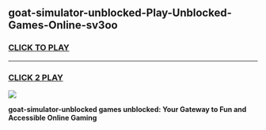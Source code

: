 
## goat-simulator-unblocked-Play-Unblocked-Games-Online-sv3oo
<h3>
<a href="https://premium76.site?title=goat-simulator-unblocked&ref=25A">CLICK TO PLAY</a></h3>
<hr>

<h3>
<a href="https://premium76.site?title=goat-simulator-unblocked&ref=25A">CLICK 2 PLAY</a>
  
</h3>

<a href="https://premium76.site?title=goat-simulator-unblocked&ref=25A"><img src="https://clearcache.store/games.png"></a>


**goat-simulator-unblocked games unblocked: Your Gateway to Fun and Accessible Online Gaming**
